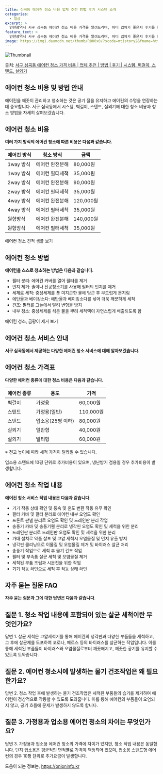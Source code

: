 ```yaml
---
title: 심곡동 에어컨 청소 비용 업체 추천 방법 후기 시스템 소개
categories:
  - 일상
excerpt: >
  인천광역시 서구 심곡동 에어컨 청소 비용 가격을 알려드리며, 어디 업체가 좋은지 후기를 통해 알아보겠습니다. 현재 글에서는 시스템, 벽걸이, 스탠드, 실외기 각각에 대해 청소 비용이 나와 있으니 참고하시면 되겠습니다. 에어컨 분해 청소 방법 보기 👈 클릭셀프 에어컨 청소 방법 보기👈 클릭서구 심곡동 에어컨 청소 비용시스템에어컨 방식클리닝방식금액1way 방식에어컨 완전분해80,000원1way 방식에어컨 필터세척35,000원2way 방식에어컨 완전분해90,000원2way 방식에어컨 필터세척35,000원4way 방식에어컨 완전분해120,000원4way 방식에어컨 필터세척35,000원원형방식에어컨 완전분해140,000원원형방식에어컨 필터세척35,000원에어컨 청소 견적 샘플 보기 👈 클릭에어컨 냄새의 원인은 무..
feature_text: >
  인천광역시 서구 심곡동 에어컨 청소 비용 가격을 알려드리며, 어디 업체가 좋은지 후기를 통해 알아보겠습니다. 현재 글에서는 시스템, 벽걸이, 스탠드, 실외기 각각에 대해 청소 비용이 나와 있으니 참고하시면 되겠습니다. 에어컨 분해 청소 방법 보기 👈 클릭셀프 에어컨 청소 방법 보기👈 클릭서구 심곡동 에어컨 청소 비용시스템에어컨 방식클리닝방식금액1way 방식에어컨 완전분해80,000원1way 방식에어컨 필터세척35,000원2way 방식에어컨 완전분해90,000원2way 방식에어컨 필터세척35,000원4way 방식에어컨 완전분해120,000원4way 방식에어컨 필터세척35,000원원형방식에어컨 완전분해140,000원원형방식에어컨 필터세척35,000원에어컨 청소 견적 샘플 보기 👈 클릭에어컨 냄새의 원인은 무..
image: https://img1.daumcdn.net/thumb/R800x0/?scode=mtistory2&fname=https%3A%2F%2Fblog.kakaocdn.net%2Fdn%2FcI0Yed%2FbtsHvXBFU0p%2F7TohiVNKWqrqRhwcSA4th1%2Fimg.webp
---
```


![Thumbnail](https://img1.daumcdn.net/thumb/R800x0/?scode=mtistory2&fname=https%3A%2F%2Fblog.kakaocdn.net%2Fdn%2FcI0Yed%2FbtsHvXBFU0p%2F7TohiVNKWqrqRhwcSA4th1%2Fimg.webp)

<p>출처: <a href="https://onioninfo.kr/entry/%EC%84%9C%EA%B5%AC-%EC%8B%AC%EA%B3%A1%EB%8F%99-%EC%97%90%EC%96%B4%EC%BB%A8-%EC%B2%AD%EC%86%8C-%EA%B0%80%EA%B2%A9-%EB%B9%84%EC%9A%A9-%EC%97%85%EC%B2%B4-%EC%B6%94%EC%B2%9C-%EB%B0%A9%EB%B2%95-%ED%9B%84%EA%B8%B0-%EC%8B%9C%EC%8A%A4%ED%85%9C-%EB%B2%BD%EA%B1%B8%EC%9D%B4-%EC%8A%A4%ED%83%A0%EB%93%9C-%EC%8B%A4%EC%99%B8%EA%B8%B0" rel="dofollow">서구 심곡동 에어컨 청소 가격 비용 | 업체 추천 | 방법 | 후기 | 시스템, 벽걸이, 스탠드, 실외기</a> </p>

## 에어컨 청소 비용 및 방법 안내



에어컨을 깨끗이 관리하고 청소하는 것은 공기 질을 유지하고 에어컨의 수명을 연장하는 데 중요합니다. 서구 심곡동에서 시스템, 벽걸이,
스탠드, 실외기에 대한 청소 비용과 청소 방법을 자세히 살펴보겠습니다.

## 에어컨 청소 비용

**여러 가지 방식의 에어컨 청소에 따른 비용은 다음과 같습니다.**

에어컨 방식 | 청소 방식 | 금액  
---|---|---  
1way 방식 | 에어컨 완전분해 | 80,000원  
1way 방식 | 에어컨 필터세척 | 35,000원  
2way 방식 | 에어컨 완전분해 | 90,000원  
2way 방식 | 에어컨 필터세척 | 35,000원  
4way 방식 | 에어컨 완전분해 | 120,000원  
4way 방식 | 에어컨 필터세척 | 35,000원  
원형방식 | 에어컨 완전분해 | 140,000원  
원형방식 | 에어컨 필터세척 | 35,000원  
  
에어컨 청소 견적 샘플 보기

## 에어컨 청소 방법

**에어컨을 스스로 청소하는 방법은 다음과 같습니다.**

  * 필터 분리: 에어컨 커버를 열어 필터를 제거
  * 먼지 제거: 솔이나 진공청소기를 사용해 필터의 먼지를 제거
  * 세제로 세척: 중성세제를 푼 미지근한 물에 담근 후 부드럽게 문지림
  * 에탄올과 베이킹소다: 에탄올과 베이킹소다를 섞어 더욱 깨끗하게 세척
  * 건조: 필터를 그늘에서 말려 변형을 방지
  * 내부 청소: 중성세제를 섞은 물을 뿌려 세척액이 자연스럽게 배출되도록 함

에어컨 청소, 곰팡이 제거 보기

## 에어컨 청소 서비스 안내

**서구 심곡동에서 제공하는 다양한 에어컨 청소 서비스에 대해 알아보겠습니다.**

## 에어컨 청소 가격표

**다양한 에어컨 종류에 대한 청소 비용은 다음과 같습니다.**

에어컨 종류 | 용도 | 가격  
---|---|---  
벽걸이 | 가정용 | 60,000원  
스탠드 | 가정용(일반) | 110,000원  
스탠드 | 업소용(25평 이하) | 80,000원  
실외기 | 일반형 | 40,000원  
실외기 | 멀티형 | 60,000원  
  
※ 천고 높이에 따라 세척 가격이 달라질 수 있습니다.

업소용 스탠드에 10평 단위로 추가비용이 있으며, 냉난방기 겸용일 경우 추가비용이 발생합니다.

## 에어컨 청소 작업 내용

**에어컨 청소 서비스 작업 내용은 다음과 같습니다.**

  * 기기 작동 상태 확인 및 풍속 및 온도 변환 작동 유무 확인
  * 필터 카바 및 필터 분리로 에어컨 내부 오염도 확인
  * 프론트 판넬 분리로 오염도 확인 및 드레인판 분리 작업
  * 송풍기 카바 및 송풍기휀 분리로 냉각핀 오염도 확인 및 세척을 위한 분리
  * 드레인판 분리로 드레인판 오염도 확인 및 세척을 위한 분리
  * 가대 설치로 약품 살포 및 고압 세척시 오염물질 및 먼지 유출 방지
  * 냉각핀 클리닝으로 이물질 및 오염물질 제거 및 바이러스 살균 처리
  * 송풍기 작업으로 세척 후 물기 건조 작업
  * 필터 및 부속품 살균 세척 및 오염물질 제거
  * 세척된 부품 조립과 시운전을 위한 작업
  * 기기 작동 확인으로 세척 후 작동 상태 확인

## 자주 묻는 질문 FAQ

**자주 묻는 질문과 그에 대한 답변은 다음과 같습니다.**

## 질문 1. 청소 작업 내용에 포함되어 있는 살균 세척이란 무엇인가요?

답변 1. 살균 세척은 고압세척기를 통해 에어컨의 냉각핀과 다양한 부품들을 세척하고, 그 후에 살균제를 도포하여 코로나, 메르스 등의
바이러스를 살균하는 작업입니다. 이를 통해 세척된 부품들이 바이러스와 오염물질로부터 깨끗해지고, 깨끗한 공기를 유지할 수 있도록 도와줍니다.

## 질문 2. 에어컨 청소시에 발생하는 물기 건조작업은 왜 필요한가요?

답변 2. 청소 작업 후에 발생하는 물기 건조작업은 세척된 부품들의 습기를 제거하여 에어컨이 정상적으로 작동할 수 있도록 도와줍니다. 이를
통해 에어컨의 부품들이 오염되지 않고, 공기 흐름에 문제가 발생하지 않도록 합니다.

## 질문 3. 가정용과 업소용 에어컨 청소의 차이는 무엇인가요?

답변 3. 가정용과 업소용 에어컨 청소의 가격에 차이가 있지만, 청소 작업 내용은 동일합니다. 단지 업소용은 평균적인 면적별로 가격이
책정되어 있으며, 업소용 스탠드형 에어컨의 경우 10평 단위로 추가요금이 발생합니다.



 

도움이 되는 정보는, <a href="https://onioninfo.kr" rel="dofollow">https://onioninfo.kr</a>


